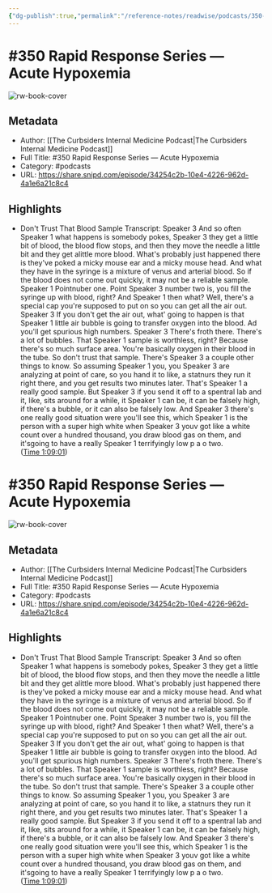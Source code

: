 ```yaml
---
{"dg-publish":true,"permalink":"/reference-notes/readwise/podcasts/350-rapid-response-series-acute-hypoxemia-2/"}
---
```


# #350 Rapid Response Series —   Acute Hypoxemia

![rw-book-cover](https://images.weserv.nl/?url=https%3A%2F%2Fimages.theabcdn.com%2Fi%2F37090939%2F1400x1400.jpg&w=100&h=100)

## Metadata
- Author: [[The Curbsiders Internal Medicine Podcast\|The Curbsiders Internal Medicine Podcast]]
- Full Title: #350 Rapid Response Series —   Acute Hypoxemia
- Category: #podcasts
- URL: https://share.snipd.com/episode/34254c2b-10e4-4226-962d-4a1e6a21c8c4

## Highlights
- Don't Trust That Blood Sample
  Transcript:
  Speaker 3
  And so often
  Speaker 1
  what happens is somebody pokes,
  Speaker 3
  they get a little bit of blood, the blood flow stops, and then they move the needle a little bit and they get alittle more blood. What's probably just happened there is they've poked a micky mouse ear and a micky mouse head. And what they have in the syringe is a mixture of venus and arterial blood. So if the blood does not come out quickly, it may not be a reliable sample.
  Speaker 1
  Pointnuber one. Point
  Speaker 3
  number two is, you fill the syringe up with blood, right? And
  Speaker 1
  then what? Well, there's a special cap you're supposed to put on so you can get all the air out.
  Speaker 3
  If you don't get the air out, what' going to happen is that
  Speaker 1
  little air bubble is going to transfer oxygen into the blood. Ad you'll get spurious high numbers.
  Speaker 3
  There's froth there. There's a lot of bubbles. That
  Speaker 1
  sample is worthless, right? Because there's so much surface area. You're basically oxygen in their blood in the tube. So don't trust that sample. There's
  Speaker 3
  a couple other things to know. So assuming
  Speaker 1
  you, you
  Speaker 3
  are analyzing at point of care, so you hand it to like, a statnurs they run it right there, and you get results two minutes later. That's
  Speaker 1
  a really good sample. But
  Speaker 3
  if you send it off to a spentral lab and it, like, sits around for a while, it
  Speaker 1
  can be, it can be falsely high, if there's a bubble, or it can also be falsely low. And
  Speaker 3
  there's one really good situation were you'll see this, which
  Speaker 1
  is the person with a super high white when
  Speaker 3
  youv got like a white count over a hundred thousand, you draw blood gas on them, and it'sgoing to have a really
  Speaker 1
  terrifyingly low p a o two. ([Time 1:09:01](https://share.snipd.com/snip/2a127f60-4626-4033-8f7f-2b8c125aca9f))
# #350 Rapid Response Series —   Acute Hypoxemia

![rw-book-cover](https://readwise-assets.s3.amazonaws.com/static/images/article4.6bc1851654a0.png)

## Metadata
- Author: [[The Curbsiders Internal Medicine Podcast\|The Curbsiders Internal Medicine Podcast]]
- Full Title: #350 Rapid Response Series —   Acute Hypoxemia
- Category: #podcasts
- URL: https://share.snipd.com/episode/34254c2b-10e4-4226-962d-4a1e6a21c8c4

## Highlights
- Don't Trust That Blood Sample
  Transcript:
  Speaker 3
  And so often
  Speaker 1
  what happens is somebody pokes,
  Speaker 3
  they get a little bit of blood, the blood flow stops, and then they move the needle a little bit and they get alittle more blood. What's probably just happened there is they've poked a micky mouse ear and a micky mouse head. And what they have in the syringe is a mixture of venus and arterial blood. So if the blood does not come out quickly, it may not be a reliable sample.
  Speaker 1
  Pointnuber one. Point
  Speaker 3
  number two is, you fill the syringe up with blood, right? And
  Speaker 1
  then what? Well, there's a special cap you're supposed to put on so you can get all the air out.
  Speaker 3
  If you don't get the air out, what' going to happen is that
  Speaker 1
  little air bubble is going to transfer oxygen into the blood. Ad you'll get spurious high numbers.
  Speaker 3
  There's froth there. There's a lot of bubbles. That
  Speaker 1
  sample is worthless, right? Because there's so much surface area. You're basically oxygen in their blood in the tube. So don't trust that sample. There's
  Speaker 3
  a couple other things to know. So assuming
  Speaker 1
  you, you
  Speaker 3
  are analyzing at point of care, so you hand it to like, a statnurs they run it right there, and you get results two minutes later. That's
  Speaker 1
  a really good sample. But
  Speaker 3
  if you send it off to a spentral lab and it, like, sits around for a while, it
  Speaker 1
  can be, it can be falsely high, if there's a bubble, or it can also be falsely low. And
  Speaker 3
  there's one really good situation were you'll see this, which
  Speaker 1
  is the person with a super high white when
  Speaker 3
  youv got like a white count over a hundred thousand, you draw blood gas on them, and it'sgoing to have a really
  Speaker 1
  terrifyingly low p a o two. ([Time 1:09:01](https://share.snipd.com/snip/2a127f60-4626-4033-8f7f-2b8c125aca9f))
